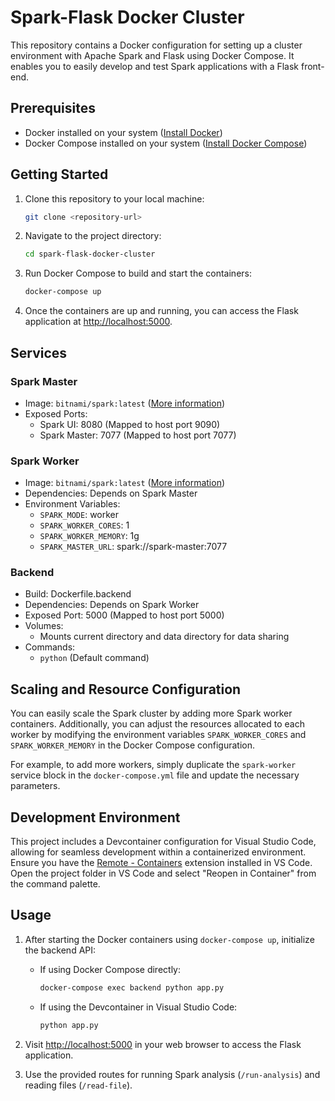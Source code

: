 # Spark-Flask Docker Cluster

This repository contains a Docker configuration for setting up a cluster environment with Apache Spark and Flask using Docker Compose. It enables you to easily develop and test Spark applications with a Flask front-end.

## Prerequisites

- Docker installed on your system ([Install Docker](https://docs.docker.com/get-docker/))
- Docker Compose installed on your system ([Install Docker Compose](https://docs.docker.com/compose/install/))

## Getting Started

1. Clone this repository to your local machine:

   ```bash
   git clone <repository-url>
   ```

2. Navigate to the project directory:

   ```bash
   cd spark-flask-docker-cluster
   ```

3. Run Docker Compose to build and start the containers:

   ```bash
   docker-compose up
   ```

4. Once the containers are up and running, you can access the Flask application at [http://localhost:5000](http://localhost:5000).

## Services

### Spark Master

- Image: `bitnami/spark:latest` ([More information](https://hub.docker.com/r/bitnami/spark/))
- Exposed Ports: 
  - Spark UI: 8080 (Mapped to host port 9090)
  - Spark Master: 7077 (Mapped to host port 7077)

### Spark Worker

- Image: `bitnami/spark:latest` ([More information](https://hub.docker.com/r/bitnami/spark/))
- Dependencies: Depends on Spark Master
- Environment Variables:
  - `SPARK_MODE`: worker
  - `SPARK_WORKER_CORES`: 1
  - `SPARK_WORKER_MEMORY`: 1g
  - `SPARK_MASTER_URL`: spark://spark-master:7077

### Backend

- Build: Dockerfile.backend
- Dependencies: Depends on Spark Worker
- Exposed Port: 5000 (Mapped to host port 5000)
- Volumes:
  - Mounts current directory and data directory for data sharing
- Commands:
  - `python` (Default command)

## Scaling and Resource Configuration

You can easily scale the Spark cluster by adding more Spark worker containers. Additionally, you can adjust the resources allocated to each worker by modifying the environment variables `SPARK_WORKER_CORES` and `SPARK_WORKER_MEMORY` in the Docker Compose configuration.

For example, to add more workers, simply duplicate the `spark-worker` service block in the `docker-compose.yml` file and update the necessary parameters.

## Development Environment

This project includes a Devcontainer configuration for Visual Studio Code, allowing for seamless development within a containerized environment. Ensure you have the [Remote - Containers](https://marketplace.visualstudio.com/items?itemName=ms-vscode-remote.remote-containers) extension installed in VS Code. Open the project folder in VS Code and select "Reopen in Container" from the command palette.

## Usage

1. After starting the Docker containers using `docker-compose up`, initialize the backend API:
   - If using Docker Compose directly:
     ```bash
     docker-compose exec backend python app.py
     ```
   - If using the Devcontainer in Visual Studio Code:
     ```bash
     python app.py
     ```

2. Visit [http://localhost:5000](http://localhost:5000) in your web browser to access the Flask application.
3. Use the provided routes for running Spark analysis (`/run-analysis`) and reading files (`/read-file`).
